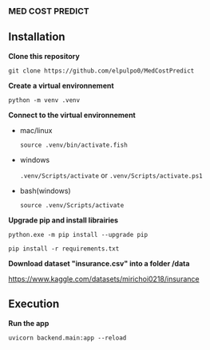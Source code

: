 ### MED COST PREDICT

## Installation

**Clone this repository**

`git clone https://github.com/elpulpo0/MedCostPredict`

**Create a virtual environnement**

`python -m venv .venv`

**Connect to the virtual environnement**

- mac/linux

    `source .venv/bin/activate.fish`

- windows

    `.venv/Scripts/activate` or `.venv/Scripts/activate.ps1`
    
- bash(windows)

    `source .venv/Scripts/activate`

**Upgrade pip and install librairies**

`python.exe -m pip install --upgrade pip`

`pip install -r requirements.txt`

**Download dataset "insurance.csv" into a folder /data**

https://www.kaggle.com/datasets/mirichoi0218/insurance

## Execution

**Run the app**

`uvicorn backend.main:app --reload`